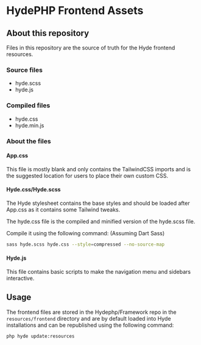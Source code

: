 # HydePHP Frontend Assets

## About this repository

Files in this repository are the source of truth for the Hyde frontend resources.

### Source files
- hyde.scss
- hyde.js

### Compiled files
- hyde.css
- hyde.min.js


### About the files

#### App.css
This file is mostly blank and only contains the TailwindCSS imports and is the suggested location for users to place their own custom CSS.

#### Hyde.css/Hyde.scss
The Hyde stylesheet contains the base styles and should be loaded after App.css as it contains some Tailwind tweaks.

The hyde.css file is the compiled and minified version of the hyde.scss file.

Compile it using the following command: (Assuming Dart Sass)

```bash
sass hyde.scss hyde.css --style=compressed --no-source-map
```

#### Hyde.js
This file contains basic scripts to make the navigation menu and sidebars interactive.

## Usage

The frontend files are stored in the Hydephp/Framework repo in the `resources/frontend` directory and are by default loaded into Hyde installations and can be republished using the following command:

```bash
php hyde update:resources
```
